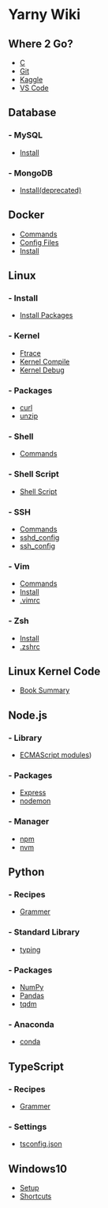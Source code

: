 Yarny Wiki
==========

Where 2 Go?
-----------

- [C](./where/c.md)
- [Git](./where/git.md)
- [Kaggle](./where/kaggle.md)
- [VS Code](./where/vscode.md)

Database
--------

### - MySQL
- [Install](./database/mysql/install.md)
### - MongoDB
- [Install(deprecated)](./database/mongodb/install.md)

Docker
------

- [Commands](./docker/commands.md)
- [Config Files](./docker/config_files.md)
- [Install](./docker/install.md)

Linux
-----

### - Install
- [Install Packages](./linux/install/install_packages.md)
### - Kernel
- [Ftrace](./linux/kernel/ftrace.md)
- [Kernel Compile](./linux/kernel/compile.md)
- [Kernel Debug](./linux/kernel/debug.md)
### - Packages
- [curl](./linux/packages/curl.md)
- [unzip](./linux/packages/unzip.md)
### - Shell
- [Commands](./linux/shell/commands.md)
### - Shell Script
- [Shell Script](./linux/shell_script/shell_script.md)
### - SSH
- [Commands](./linux/ssh/commands.md)
- [sshd_config](./linux/ssh/sshd_config.md)
- [ssh_config](./linux/ssh/ssh_config.md)
### - Vim
- [Commands](./linux/vim/commands.md)
- [Install](./linux/vim/install.md)
- [.vimrc](https://github.com/ehsqjfwk99999/_yarny-archieve/blob/master/.ksy-settings/ksy-vimrc)
### - Zsh
- [Install](./linux/zsh/install.md)
- [.zshrc](https://github.com/ehsqjfwk99999/_yarny-archieve/blob/master/.ksy-settings/ksy-zshrc)

Linux Kernel Code
-----------------

- [Book Summary](./linux_kernel_code/book_summary.md)

Node.js
-------

### - Library
- [ECMAScript modules](./nodejs/library/es_module.md))
### - Packages
- [Express](./nodejs/packages/express.md)
- [nodemon](./nodejs/packages/nodemon.md)
### - Manager
- [npm](./nodejs/manager/npm.md)
- [nvm](./nodejs/manager/nvm.md)

Python
------

### - Recipes
- [Grammer](./python/recipes/grammer.md)
### - Standard Library
- [typing](./python/library/typing.md)
### - Packages
- [NumPy](./python/packages/numpy.md)
- [Pandas](./python/packages/pandas.md)
- [tqdm](./python/packages/tqdm.md)
### - Anaconda
- [conda](./python/anaconda/conda.md)

TypeScript
----------

### - Recipes
- [Grammer](./typescript/recipes/grammer.md)
### - Settings
- [tsconfig.json](./typescript/settings/tsconfigjson.md)

Windows10
---------

- [Setup](./windows10/setup.md)
- [Shortcuts](./windows10/shortcuts.md)
